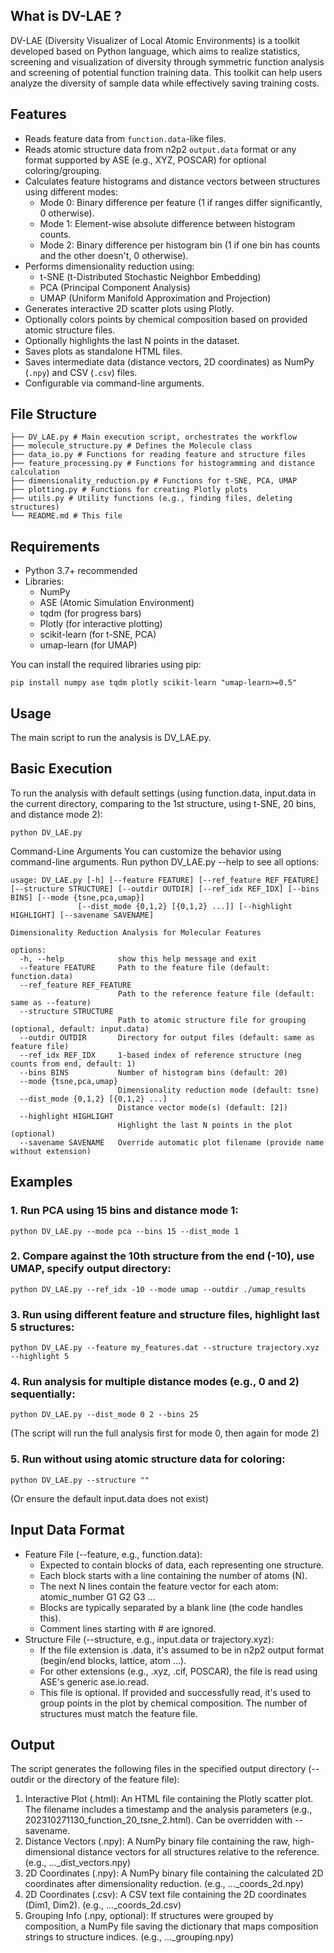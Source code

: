 ## What is DV-LAE ?

DV-LAE (Diversity Visualizer of Local Atomic Environments) is a toolkit developed based on Python language, which aims to realize statistics, screening and visualization of diversity through symmetric function analysis and screening of potential function training data. This toolkit can help users analyze the diversity of sample data while effectively saving training costs.
## Features

*   Reads feature data from `function.data`-like files.
*   Reads atomic structure data from n2p2 `output.data` format or any format supported by ASE (e.g., XYZ, POSCAR) for optional coloring/grouping.
*   Calculates feature histograms and distance vectors between structures using different modes:
    *   Mode 0: Binary difference per feature (1 if ranges differ significantly, 0 otherwise).
    *   Mode 1: Element-wise absolute difference between histogram counts.
    *   Mode 2: Binary difference per histogram bin (1 if one bin has counts and the other doesn't, 0 otherwise).
*   Performs dimensionality reduction using:
    *   t-SNE (t-Distributed Stochastic Neighbor Embedding)
    *   PCA (Principal Component Analysis)
    *   UMAP (Uniform Manifold Approximation and Projection)
*   Generates interactive 2D scatter plots using Plotly.
*   Optionally colors points by chemical composition based on provided atomic structure files.
*   Optionally highlights the last N points in the dataset.
*   Saves plots as standalone HTML files.
*   Saves intermediate data (distance vectors, 2D coordinates) as NumPy (`.npy`) and CSV (`.csv`) files.
*   Configurable via command-line arguments.

## File Structure
```
├── DV_LAE.py # Main execution script, orchestrates the workflow
├── molecule_structure.py # Defines the Molecule class
├── data_io.py # Functions for reading feature and structure files
├── feature_processing.py # Functions for histogramming and distance calculation
├── dimensionality_reduction.py # Functions for t-SNE, PCA, UMAP
├── plotting.py # Functions for creating Plotly plots
├── utils.py # Utility functions (e.g., finding files, deleting structures)
└── README.md # This file
```


## Requirements

*   Python 3.7+ recommended
*   Libraries:
    *   NumPy
    *   ASE (Atomic Simulation Environment)
    *   tqdm (for progress bars)
    *   Plotly (for interactive plotting)
    *   scikit-learn (for t-SNE, PCA)
    *   umap-learn (for UMAP)

You can install the required libraries using pip:

```
pip install numpy ase tqdm plotly scikit-learn "umap-learn>=0.5"
```

## Usage
The main script to run the analysis is DV_LAE.py.

## Basic Execution
To run the analysis with default settings (using function.data, input.data in the current directory, comparing to the 1st structure, using t-SNE, 20 bins, and distance mode 2):
```
python DV_LAE.py
```
Command-Line Arguments
You can customize the behavior using command-line arguments. Run python DV_LAE.py --help to see all options:
```
usage: DV_LAE.py [-h] [--feature FEATURE] [--ref_feature REF_FEATURE] [--structure STRUCTURE] [--outdir OUTDIR] [--ref_idx REF_IDX] [--bins BINS] [--mode {tsne,pca,umap}]
               [--dist_mode {0,1,2} [{0,1,2} ...]] [--highlight HIGHLIGHT] [--savename SAVENAME]

Dimensionality Reduction Analysis for Molecular Features

options:
  -h, --help            show this help message and exit
  --feature FEATURE     Path to the feature file (default: function.data)
  --ref_feature REF_FEATURE
                        Path to the reference feature file (default: same as --feature)
  --structure STRUCTURE
                        Path to atomic structure file for grouping (optional, default: input.data)
  --outdir OUTDIR       Directory for output files (default: same as feature file)
  --ref_idx REF_IDX     1-based index of reference structure (neg counts from end, default: 1)
  --bins BINS           Number of histogram bins (default: 20)
  --mode {tsne,pca,umap}
                        Dimensionality reduction mode (default: tsne)
  --dist_mode {0,1,2} [{0,1,2} ...]
                        Distance vector mode(s) (default: [2])
  --highlight HIGHLIGHT
                        Highlight the last N points in the plot (optional)
  --savename SAVENAME   Override automatic plot filename (provide name without extension)
```

## Examples
### 1. Run PCA using 15 bins and distance mode 1:
~~~b
python DV_LAE.py --mode pca --bins 15 --dist_mode 1
~~~

### 2. Compare against the 10th structure from the end (-10), use UMAP, specify output directory:

~~~
python DV_LAE.py --ref_idx -10 --mode umap --outdir ./umap_results
~~~

### 3. Run using different feature and structure files, highlight last 5 structures:

~~~
python DV_LAE.py --feature my_features.dat --structure trajectory.xyz --highlight 5
~~~

### 4. Run analysis for multiple distance modes (e.g., 0 and 2) sequentially:

~~~
python DV_LAE.py --dist_mode 0 2 --bins 25
~~~
(The script will run the full analysis first for mode 0, then again for mode 2)

### 5. Run without using atomic structure data for coloring:

~~~
python DV_LAE.py --structure ""
~~~
(Or ensure the default input.data does not exist)

## Input Data Format
* Feature File (--feature, e.g., function.data):
    *  Expected to contain blocks of data, each representing one structure.
    *  Each block starts with a line containing the number of atoms (N).
    *  The next N lines contain the feature vector for each atom: atomic_number G1 G2 G3 ...
    *  Blocks are typically separated by a blank line (the code handles this).
    *  Comment lines starting with # are ignored.
* Structure File (--structure, e.g., input.data or trajectory.xyz):
    *  If the file extension is .data, it's assumed to be in n2p2 output format (begin/end blocks, lattice, atom ...).
    *  For other extensions (e.g., .xyz, .cif, POSCAR), the file is read using ASE's generic ase.io.read.
    *  This file is optional. If provided and successfully read, it's used to group points in the plot by chemical composition. The number of structures must match the feature file.

## Output
The script generates the following files in the specified output directory (--outdir or the directory of the feature file):
1. Interactive Plot (.html): An HTML file containing the Plotly scatter plot. The filename includes a timestamp and the analysis parameters (e.g., 202310271130_function_20_tsne_2.html). Can be overridden with --savename.
2. Distance Vectors (.npy): A NumPy binary file containing the raw, high-dimensional distance vectors for all structures relative to the reference. (e.g., ..._dist_vectors.npy)
3. 2D Coordinates (.npy): A NumPy binary file containing the calculated 2D coordinates after dimensionality reduction. (e.g., ..._coords_2d.npy)
4. 2D Coordinates (.csv): A CSV text file containing the 2D coordinates (Dim1, Dim2). (e.g., ..._coords_2d.csv)
5. Grouping Info (.npy, optional): If structures were grouped by composition, a NumPy file saving the dictionary that maps composition strings to structure indices. (e.g., ..._grouping.npy)
